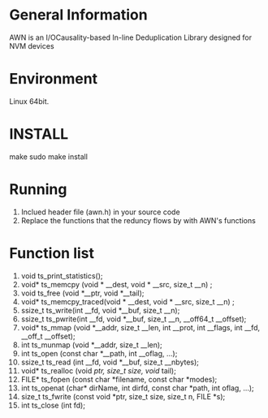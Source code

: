 # General Information

AWN is an I/OCausality-based In-line Deduplication Library designed for NVM devices

# Environment
Linux 64bit.

# INSTALL
make
sudo make install

# Running
1. Inclued header file (awn.h) in your source code
2. Replace the functions that the reduncy flows by with AWN's functions

# Function list

1. void ts_print_statistics();
2. void* ts_memcpy (void * __dest, void * __src, size_t __n) ;
3. void ts_free (void *__ptr, void *__tail);
4. void* ts_memcpy_traced(void * __dest, void * __src, size_t __n) ;
5. ssize_t ts_write(int __fd, void *__buf, size_t __n);
6. ssize_t ts_pwrite(int __fd, void *__buf, size_t __n, __off64_t __offset);
7. void* ts_mmap (void *__addr, size_t __len, int __prot, int __flags, int __fd, __off_t __offset);
8. int ts_munmap (void *__addr, size_t __len);
9. int ts_open (const char *__path, int __oflag, ...);
10. ssize_t ts_read (int __fd, void *__buf, size_t __nbytes);
11. void* ts_realloc (void *ptr, size_t size, void* tail);
12. FILE* ts_fopen (const char *filename, const char *modes);
13. int ts_openat (char* dirName, int dirfd, const char *path, int oflag, ...);
14. size_t ts_fwrite (const void *ptr, size_t size, size_t n, FILE *s);
15. int ts_close (int fd);